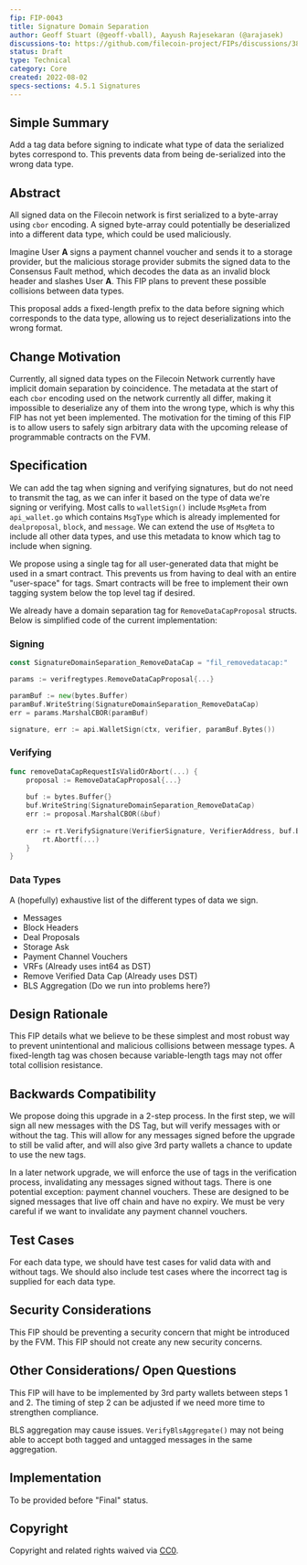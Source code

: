 ```yaml
---
fip: FIP-0043
title: Signature Domain Separation
author: Geoff Stuart (@geoff-vball), Aayush Rajesekaran (@arajasek)
discussions-to: https://github.com/filecoin-project/FIPs/discussions/387
status: Draft
type: Technical
category: Core
created: 2022-08-02 
specs-sections: 4.5.1 Signatures
---
```


## Simple Summary
Add a tag data before signing to indicate what type of data the serialized bytes correspond to. 
This prevents data from being de-serialized into the wrong data type.

## Abstract
All signed data on the Filecoin network is first serialized to a byte-array using `cbor` encoding. 
A signed byte-array could potentially be deserialized into a different data type, which could be used maliciously.

Imagine User **A** signs a payment channel voucher and sends it to a storage provider,
but the malicious storage provider submits the signed data to the Consensus Fault method,
which decodes the data as an invalid block header and slashes User **A**. This FIP plans to prevent
these possible collisions between data types.

This proposal adds a fixed-length prefix to the data before signing which corresponds to the data type, 
allowing us to reject deserializations into the wrong format.

## Change Motivation
Currently, all signed data types on the Filecoin Network currently have implicit domain separation by coincidence. 
The metadata at the start of each `cbor` encoding used on the network currently all differ, making it impossible to 
deserialize any of them into the wrong type, which is why this FIP has not yet been implemented. 
The motivation for the timing of this FIP is to allow users to safely sign arbitrary data with 
the upcoming release of programmable contracts on the FVM.

## Specification
We can add the tag when signing and verifying signatures, but do not need to transmit the tag,
as we can infer it based on the type of data we're signing or verifying.
Most calls to `walletSign()` include `MsgMeta` from `api_wallet.go` which contains 
`MsgType` which is already implemented for `dealproposal`, `block`, and `message`.
We can extend the use of `MsgMeta` to include all other data types, and 
use this metadata to know which tag to include when signing.

We propose using a single tag for all user-generated data that might be used in a smart contract.
This prevents us from having to deal with an entire "user-space" for tags. 
Smart contracts will be free to implement their own tagging system below the 
top level tag if desired.

We already have a domain separation tag for `RemoveDataCapProposal` structs. 
Below is simplified code of the current implementation:

### Signing
```go
const SignatureDomainSeparation_RemoveDataCap = "fil_removedatacap:"

params := verifregtypes.RemoveDataCapProposal{...}

paramBuf := new(bytes.Buffer)
paramBuf.WriteString(SignatureDomainSeparation_RemoveDataCap)
err = params.MarshalCBOR(paramBuf)

signature, err := api.WalletSign(ctx, verifier, paramBuf.Bytes())
```

### Verifying
```go
func removeDataCapRequestIsValidOrAbort(...) {
    proposal := RemoveDataCapProposal{...}
    
    buf := bytes.Buffer{}
    buf.WriteString(SignatureDomainSeparation_RemoveDataCap)
    err := proposal.MarshalCBOR(&buf)
    
    err := rt.VerifySignature(VerifierSignature, VerifierAddress, buf.Bytes()); err != nil {
        rt.Abortf(...)
    }
}
```

### Data Types
A (hopefully) exhaustive list of the different types of data we sign.

- Messages
- Block Headers
- Deal Proposals
- Storage Ask
- Payment Channel Vouchers
- VRFs (Already uses int64 as DST)
- Remove Verified Data Cap (Already uses DST)
- BLS Aggregation (Do we run into problems here?)


## Design Rationale
This FIP details what we believe to be these simplest and most robust way to prevent
unintentional and malicious collisions between message types. A fixed-length tag was chosen
because variable-length tags may not offer total collision resistance.

## Backwards Compatibility
We propose doing this upgrade in a 2-step process. In the first step, we will sign all
new messages with the DS Tag, but will verify messages with or without the tag. This
will allow for any messages signed before the upgrade to still be valid after, and will
also give 3rd party wallets a chance to update to use the new tags.

In a later network upgrade, we will enforce the use of tags in the verification process,
invalidating any messages signed without tags. There is one potential exception:
payment channel vouchers. These are designed to be signed messages that live off chain
and have no expiry. We must be very careful if we want to invalidate any payment channel vouchers.

## Test Cases
For each data type, we should have test cases for valid data with and without tags.
We should also include test cases where the incorrect tag is supplied for each data type.

## Security Considerations
This FIP should be preventing a security concern that might be introduced by the FVM.
This FIP should not create any new security concerns.

## Other Considerations/ Open Questions
This FIP will have to be implemented by 3rd party wallets between steps 1 and 2.
The timing of step 2 can be adjusted if we need more time to strengthen compliance.

BLS aggregation may cause issues. `VerifyBlsAggregate()` may not being able to accept
both tagged and untagged messages in the same aggregation.

## Implementation
To be provided before "Final" status.

## Copyright
Copyright and related rights waived via [CC0](https://creativecommons.org/publicdomain/zero/1.0/).
